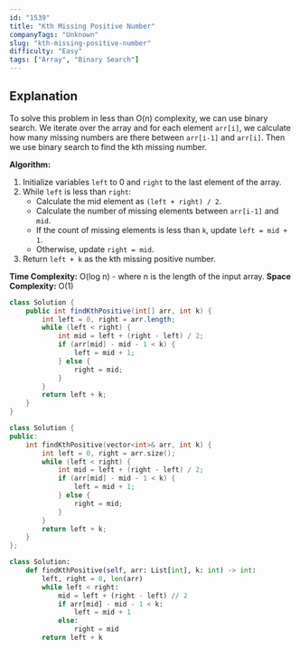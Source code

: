```yaml
---
id: "1539"
title: "Kth Missing Positive Number"
companyTags: "Unknown"
slug: "kth-missing-positive-number"
difficulty: "Easy"
tags: ["Array", "Binary Search"]
---
```


## Explanation
To solve this problem in less than O(n) complexity, we can use binary search. We iterate over the array and for each element `arr[i]`, we calculate how many missing numbers are there between `arr[i-1]` and `arr[i]`. Then we use binary search to find the kth missing number.

**Algorithm:**
1. Initialize variables `left` to 0 and `right` to the last element of the array.
2. While `left` is less than `right`:
   - Calculate the mid element as `(left + right) / 2`.
   - Calculate the number of missing elements between `arr[i-1]` and `mid`.
   - If the count of missing elements is less than `k`, update `left = mid + 1`.
   - Otherwise, update `right = mid`.
3. Return `left + k` as the kth missing positive number.

**Time Complexity:** O(log n) - where n is the length of the input array.
**Space Complexity:** O(1)
```java
class Solution {
    public int findKthPositive(int[] arr, int k) {
        int left = 0, right = arr.length;
        while (left < right) {
            int mid = left + (right - left) / 2;
            if (arr[mid] - mid - 1 < k) {
                left = mid + 1;
            } else {
                right = mid;
            }
        }
        return left + k;
    }
}
```

```cpp
class Solution {
public:
    int findKthPositive(vector<int>& arr, int k) {
        int left = 0, right = arr.size();
        while (left < right) {
            int mid = left + (right - left) / 2;
            if (arr[mid] - mid - 1 < k) {
                left = mid + 1;
            } else {
                right = mid;
            }
        }
        return left + k;
    }
};
```

```python
class Solution:
    def findKthPositive(self, arr: List[int], k: int) -> int:
        left, right = 0, len(arr)
        while left < right:
            mid = left + (right - left) // 2
            if arr[mid] - mid - 1 < k:
                left = mid + 1
            else:
                right = mid
        return left + k
```